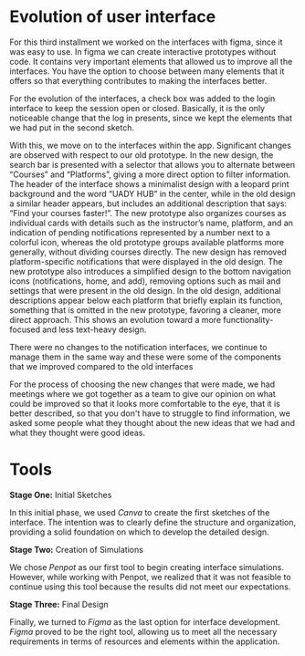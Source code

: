 # Evolution of user interface 

For this third installment we worked on the interfaces with figma, since it was easy to use. In figma we can create interactive prototypes without code. It contains very important elements that allowed us to improve all the interfaces. You have the option to choose between many elements that it offers so that everything contributes to making the interfaces better.

For the evolution of the interfaces, a check box was added to the login interface to keep the session open or closed. Basically, it is the only noticeable change that the log in presents, since we kept the elements that we had put in the second sketch.

 With this, we move on to the interfaces within the app. Significant changes are observed with respect to our old prototype. In the new design, the search bar is presented with a selector that allows you to alternate between “Courses” and “Platforms”, giving a more direct option to filter information. The header of the interface shows a minimalist design with a leopard print background and the word “UADY HUB” in the center, while in the old design a similar header appears, but includes an additional description that says: “Find your courses faster!”. The new prototype also organizes courses as individual cards with details such as the instructor’s name, platform, and an indication of pending notifications represented by a number next to a colorful icon, whereas the old prototype groups available platforms more generally, without dividing courses directly. The new design has removed platform-specific notifications that were displayed in the old design. The new prototype also introduces a simplified design to the bottom navigation icons (notifications, home, and add), removing options such as mail and settings that were present in the old design. In the old design, additional descriptions appear below each platform that briefly explain its function, something that is omitted in the new prototype, favoring a cleaner, more direct approach. This shows an evolution toward a more functionality-focused and less text-heavy design.
 
  There were no changes to the notification interfaces, we continue to manage them in the same way and these were some of the components that we improved compared to the old interfaces

For the process of choosing the new changes that were made, we had meetings where we got together as a team to give our opinion on what could be improved so that it looks more comfortable to the eye, that it is better described, so that you don't have to struggle to find information, we asked some people what they thought about the new ideas that we had and what they thought were good ideas.


# Tools

**Stage One:** Initial Sketches 

In this initial phase, we used *Canva* to create the first sketches of the interface. The intention was to clearly define the structure and organization, providing a solid foundation on which to develop the detailed design.

**Stage Two:** Creation of Simulations

We chose *Penpot* as our first tool to begin creating interface simulations. However, while working with Penpot, we realized that it was not feasible to continue using this tool because the results did not meet our expectations.

**Stage Three:** Final Design

Finally, we turned to *Figma* as the last option for interface development. *Figma* proved to be the right tool, allowing us to meet all the necessary requirements in terms of resources and elements within the application.

